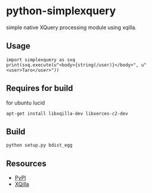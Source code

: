 # python-simplexquery

simple native XQuery processing module using xqilla.

## Usage

    import simplexquery as sxq
    print(sxq.execute(u"<body>{string(/user)}</body>", u"<user>Taro</user>"))

## Requires for build

for ubuntu lucid

    apt-get install libxqilla-dev libxerces-c2-dev


## Build

    python setup.py bdist_egg

## Resources

- [PyPI](http://pypi.python.org/pypi/python-simplexquery)
- [XQilla](http://xqilla.sourceforge.net/HomePage)
